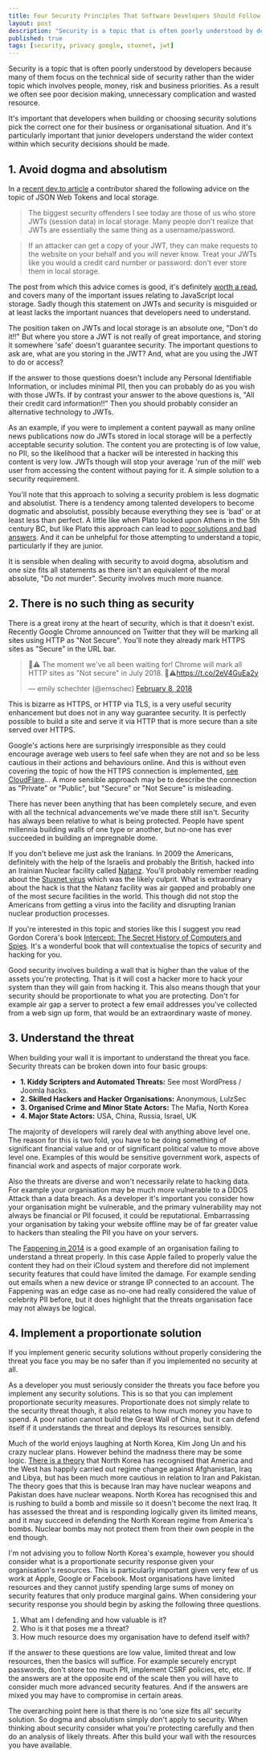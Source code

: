 ```yaml
---
title: Four Security Principles That Software Developers Should Follow
layout: post
description: "Security is a topic that is often poorly understood by developers because many of them focus on the technical side of security rather than the wider topic"
published: true
tags: [security, privacy google, stuxnet, jwt]
---
```

Security is a topic that is often poorly understood by developers because many of them focus on the technical side of security rather than the wider topic which involves people, money, risk and business priorities. As a result we often see poor decision making, unnecessary complication and wasted resource.

It's important that developers when building or choosing security solutions pick the correct one for their business or organisational situation. And it's particularly important that junior developers understand the wider context within which security decisions should be made.

## 1. Avoid dogma and absolutism

In a [recent dev.to article](https://dev.to/rdegges/please-stop-using-local-storage-1i04) a contributor shared the following advice on the topic of JSON Web Tokens and local storage.

> The biggest security offenders I see today are those of us who store JWTs (session data) in local storage. Many people don't realize that JWTs are essentially the same thing as a username/password.

> If an attacker can get a copy of your JWT, they can make requests to the website on your behalf and you will never know. Treat your JWTs like you would a credit card number or password: don't ever store them in local storage.

The post from which this advice comes is good, it's definitely [worth a read](https://dev.to/rdegges/please-stop-using-local-storage-1i04), and covers many of the important issues relating to JavaScript local storage. Sadly though this statement on JWTs and security is misguided or at least lacks the important nuances that developers need to understand.

The position taken on JWTs and local storage is an absolute one, "Don't do it!!" But where you store a JWT is not really of great importance, and storing it somewhere 'safe' doesn't guarantee security. The important questions to ask are, what are you storing in the JWT? And, what are you using the JWT to do or access?

If the answer to those questions doesn't include any Personal Identifiable Information, or includes minimal PII, then you can probably do as you wish with those JWTs. If by contrast your answer to the above questions is, "All their credit card information!!" Then you should probably consider an alternative technology to JWTs.

As an example, if you were to implement a content paywall as many online news publications now do JWTs stored in local storage will be a perfectly acceptable security solution. The content you are protecting is of low value, no PII, so the likelihood that a hacker will be interested in hacking this content is very low. JWTs though will stop your average 'run of the mill' web user from accessing the content without paying for it. A simple solution to a security requirement.

You'll note that this approach to solving a security problem is less dogmatic and absolutist. There is a tendency among talented developers to become dogmatic and absolutist, possibly because everything they see is 'bad' or at least less than perfect. A little like when Plato looked upon Athens in the 5th century BC, but like Plato this approach can lead to [poor solutions and bad answers](https://en.wikipedia.org/wiki/Plato#The_state). And it can be unhelpful for those attempting to understand a topic, particularly if they are junior.

It is sensible when dealing with security to avoid dogma, absolutism and one size fits all statements as there isn't an equivalent of the moral absolute, "Do not murder". Security involves much more nuance.

## 2. There is no such thing as security

There is a great irony at the heart of security, which is that it doesn't exist. Recently Google Chrome announced on Twitter that they will be marking all sites using HTTP as "Not Secure". You'll note they already mark HTTPS sites as "Secure" in the URL bar.

<blockquote class="twitter-tweet" data-lang="en"><p lang="en" dir="ltr">🔐⚠️ The moment we&#39;ve all been waiting for! Chrome will mark all HTTP sites as &quot;Not secure&quot; in July 2018. 🔐⚠️<a href="https://t.co/2eV4GuEa2y">https://t.co/2eV4GuEa2y</a></p>&mdash; emily schechter (@emschec) <a href="https://twitter.com/emschec/status/961662132012986368?ref_src=twsrc%5Etfw">February 8, 2018</a></blockquote>
<script async src="https://platform.twitter.com/widgets.js" charset="utf-8"></script>

This is bizarre as HTTPS, or HTTP via TLS, is a very useful security enhancement but does not in any way guarantee security. It is perfectly possible to build a site and serve it via HTTP that is more secure than a site served over HTTPS.

Google's actions here are surprisingly irresponsible as they could encourage average web users to feel safe when they are not and so be less cautious in their actions and behaviours online. And this is without even covering the topic of how the HTTPS connection is implemented, [see CloudFlare](https://www.cloudflare.com/ssl/)... A more sensible approach may be to describe the connection as "Private" or "Public", but "Secure" or "Not Secure" is misleading.

There has never been anything that has been completely secure, and even with all the technical advancements we've made there still isn't. Security has always been relative to what is being protected. People have spent millennia building walls of one type or another, but no-one has ever succeeded in building an impregnable dome.

If you don't believe me just ask the Iranians. In 2009 the Americans, definitely with the help of the Israelis and probably the British, hacked into an Irainian Nuclear facility called [Natanz](https://en.wikipedia.org/wiki/Stuxnet#Natanz_nuclear_facilities). You'll probably remember reading about the [Stuxnet virus](https://en.wikipedia.org/wiki/Stuxnet) which was the likely culprit. What is extraordinary about the hack is that the Natanz facility was air gapped and probably one of the most secure facilities in the world. This though did not stop the Americans from getting a virus into the facility and disrupting Iranian nuclear production processes.

If you're interested in this topic and stories like this I suggest you read Gordon Corera's book [Intercept: The Secret History of Computers and Spies](https://www.amazon.co.uk/Intercept-Secret-History-Computers-Spies/dp/1780227841/). It's a wonderful book that will contextualise the topics of security and hacking for you.

Good security involves building a wall that is higher than the value of the assets you're protecting. That is it will cost a hacker more to hack your system than they will gain from hacking it. This also means though that your security should be proportionate to what you are protecting. Don't for example air gap a server to protect a few email addresses you've collected from a web sign up form, that would be an extraordinary waste of money.

## 3. Understand the threat

When building your wall it is important to understand the threat you face. Security threats can be broken down into four basic groups:

- **1. Kiddy Scripters and Automated Threats:** See most WordPress / Joomla hacks.
- **2. Skilled Hackers and Hacker Organisations:** Anonymous, LulzSec
- **3. Organised Crime and Minor State Actors:** The Mafia, North Korea
- **4. Major State Actors:** USA, China, Russia, Israel, UK

The majority of developers will rarely deal with anything above level one. The reason for this is two fold, you have to be doing something of significant financial value and or of significant political value to move above level one. Examples of this would be sensitive government work, aspects of financial work and aspects of major corporate work.

Also the threats are diverse and won't necessarily relate to hacking data. For example your organisation may be much more vulnerable to a DDOS Attack than a data breach. As a developer it's important you consider how your organisation might be vulnerable, and the primary vulnerability may not always be financial or PII focused, it could be reputational. Embarrassing your organisation by taking your website offline may be of far greater value to hackers than stealing the PII you have on your servers.

The [Fappening in 2014](https://en.wikipedia.org/wiki/ICloud_leaks_of_celebrity_photos) is a good example of an organisation failing to understand a threat properly. In this case Apple failed to properly value the content they had on their iCloud system and therefore did not implement security features that could have limited the damage. For example sending out emails when a new device or strange IP connected to an account. The Fappening was an edge case as no-one had really considered the value of celebrity PII before, but it does highlight that the threats organisation face may not always be logical.   

## 4. Implement a proportionate solution

If you implement generic security solutions without properly considering the threat you face you may be no safer than if you implemented no security at all.

As a developer you must seriously consider the threats you face before you implement any security solutions. This is so that you can implement proportionate security measures. Proportionate does not simply relate to the security threat though, it also relates to how much money you have to spend. A poor nation cannot build the Great Wall of China, but it can defend itself if it understands the threat and deploys its resources sensibly.

Much of the world enjoys laughing at North Korea, Kim Jong Un and his crazy nuclear plans. However behind the madness there may be some logic. [There is a theory](https://mondediplo.com/2017/10/01northkorea) that North Korea has recognised that America and the West has happily carried out regime change against Afghanistan, Iraq and Libya, but has been much more cautious in relation to Iran and Pakistan. The theory goes that this is because Iran may have nuclear weapons and Pakistan does have nuclear weapons. North Korea has recognised this and is rushing to build a bomb and missile so it doesn't become the next Iraq. It has assessed the threat and is responding logically given its limited means, and it may succeed in defending the North Korean regime from America's bombs. Nuclear bombs may not protect them from their own people in the end though.

I'm not advising you to follow North Korea's example, however you should consider what is a proportionate security response given your organisation's resources. This is particularly important given very few of us work at Apple, Google or Facebook. Most organisations have limited resources and they cannot justify spending large sums of money on security features that only produce marginal gains. When considering your security response you should begin by asking the following three questions.

1. What am I defending and how valuable is it?
2. Who is it that poses me a threat?
3. How much resource does my organisation have to defend itself with?

If the answer to these questions are low value, limited threat and low resources, then the basics will suffice. For example securely encrypt passwords, don't store too much PII, implement CSRF policies, etc, etc. If the answers are at the opposite end of the scale then you will have to consider much more advanced security features. And if the answers are mixed you may have to compromise in certain areas.

The overarching point here is that there is no 'one size fits all' security solution. So dogma and absolutism simply don't apply to security. When thinking about security consider what you're protecting carefully and then do an analysis of likely threats. After this build your wall with the resources you have available.
